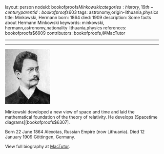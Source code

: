 layout: person
nodeid: bookofproofs$Minkowski
categories: history,19th-century
parentid: bookofproofs$603
tags: astronomy,origin-lithuania,physics
title: Minkowski, Hermann
born: 1864
died: 1909
description: Some facts about Hermann Minkowski
keywords: minkowski, hermann,astronomy,nationality lithuania,physics
references: bookofproofs$6909
contributors: bookofproofs,@MacTutor

---


---

![Minkowski.jpg](https://github.com/bookofproofs/bookofproofs.github.io/blob/main/_sources/_assets/images/portraits/Minkowski.jpg?raw=true)

Minkowski developed a new view of space and time and laid the mathematical foundation of the theory of relativity. He develops [Spacetime diagrams][bookofproofs$6307].

Born 22 June 1864 Alexotas, Russian Empire (now Lithuania). Died 12 January 1909 Göttingen, Germany.


View full biography at [MacTutor](https://mathshistory.st-andrews.ac.uk/Biographies/Minkowski/).